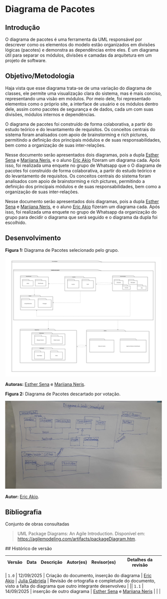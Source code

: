 # Diagrama de Pacotes

## Introdução

O diagrama de pacotes é uma ferramenta da UML responsável por descrever como os elementos do modelo estão organizados em divisões lógicas (pacotes) e demonstra as dependências entre eles. É um diagrama útil para separar os módulos, divisões e camadas da arquitetura em um projeto de software. 

## Objetivo/Metodologia

Haja vista que esse diagrama trata-se de uma variação do diagrama de classes, ele permite uma visualização clara do sistema, mas é mais conciso, representando uma visão em módulos. Por meio dele, foi representado elementos como o próprio site, a interface de usuário e os módulos dentro dele, assim como pacotes de segurança e de dados, cada um com suas divisões, módulos internos e dependências.

O diagrama de pacotes foi construído de forma colaborativa, a partir do estudo teórico e do levantamento de requisitos. Os conceitos centrais do sistema foram analisados com apoio de brainstorming e rich pictures, permitindo a definição dos principais módulos e de suas responsabilidades, bem como a organização de suas inter-relações. 

Nesse documento serão apresentados dois diagramas, pois a dupla [Esther Sena](https://github.com/esmsena) e [Mariiana Neris](https://github.com/Maryyscreuza), e o aluno [Eric Akio](https://github.com/eric-kingu) fizeram um diagrama cada. Após isso, foi realizada uma enquete no grupo de Whatsapp que o 
O diagrama de pacotes foi construído de forma colaborativa, a partir do estudo teórico e do levantamento de requisitos. Os conceitos centrais do sistema foram analisados com apoio de brainstorming e rich pictures, permitindo a definição dos principais módulos e de suas responsabilidades, bem como a organização de suas inter-relações. 

Nesse documento serão apresentados dois diagramas, pois a dupla [Esther Sena](https://github.com/esmsena) e [Mariiana Neris](https://github.com/Maryyscreuza), e o aluno [Eric Akio](https://github.com/eric-kingu) fizeram um diagrama cada. Após isso, foi realizada uma enquete no grupo de Whatsapp da organização do grupo para decidir o diagrama que será seguido e o diagrama da dupla foi escolhido.

## Desenvolvimento

**Figura 1:** Diagrama de Pacotes selecionado pelo grupo.

![Diagrama de pacotes do projeto](../../assets/Diagrama%20de%20Pacotes%20-%20Arq%20Soft-1.png)

**Autoras:** [Esther Sena](https://github.com/esmsena) e [Mariiana Neris](https://github.com/Maryyscreuza).

**Figura 2:** Diagrama de Pacotes descartado por votação. 

![Diagrama de pacotes descartado](../../assets/1-a3d0c942.png)

**Autor:** [Eric Akio](https://github.com/eric-kingu).

## Bibliografia

Conjunto de obras consultadas

> UML Package Diagrams: An Agile Introduction. Disponível em: <https://agilemodeling.com/artifacts/packageDiagram.htm>.

‌## Histórico de versão

| Versão | Data | Descrição | Autor(es) | Revisor(es) | Detalhes da revisão |
|--------|------|-----------|-----------|-------------|---------------------|

| `1.0`  | 12/09/2025 | Criação do documento, inserção do diagrama | [Eric Akio](https://github.com/eric-kingu) | [Julia Gabriela](https://github.com/JuliaGabP) | Revisão de ortografia e completude do documento, visto a falta do diagrama que outro integrante desenvolveu |
|| `1.1` | 14/09/2025 | inserção de outro diagrama | [Esther Sena](https://github.com/esmsena) e [Mariiana Neris](https://github.com/Maryyscreuza) |  |  |
